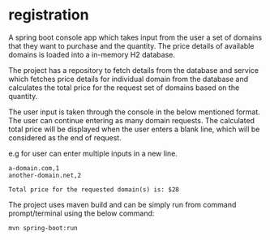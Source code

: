 # registration
A spring boot console app which takes input from the user a set of domains that they want to purchase and the quantity. The price details of available domains is loaded into a in-memory H2 database. 

The project has a repository to fetch details from the database and service which fetches price details for individual domain from the database and calculates the total price for the request set of domains based on the quantity.

The user input is taken through the console in the below mentioned format. The user can continue entering as many domain requests. The calculated total price will be displayed when the user enters a blank line, which will be considered as the end of request.

e.g for user can enter multiple inputs in a new line.
```
a-domain.com,1
another-domain.net,2

Total price for the requested domain(s) is: $28
```
The project uses maven build and can be simply run from command prompt/terminal using the below command:
```
mvn spring-boot:run
```

